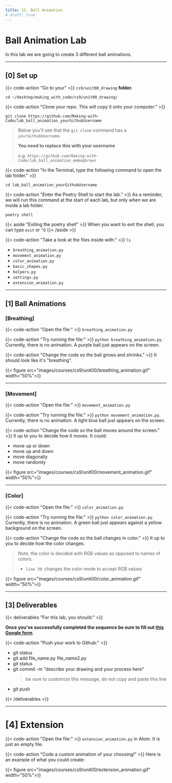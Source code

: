 ```yaml
---
title: 12. Ball Animation
# draft: true
---
```


# Ball Animation Lab

In this lab we are going to create 3 different ball animations.

---

## [0] Set up


{{< code-action "Go to your" >}} `cs9/unit00_drawing` **folder.**

```shell
cd ~/desktop/making_with_code/cs9/unit00_drawing/
```

{{< code-action "Clone your repo. This will copy it onto your computer." >}}  
```shell
git clone https://github.com/Making-with-Code/lab_ball_animation_yourGithubUsername
```
> Below you'll see that the `git clone` command has a `yourGithubUsername`. 
>
> **You need to replace this with your username**
>
> *e.g. `https://github.com/Making-with-Code/lab_ball_animation_emmaqbrown`*


{{< code-action "In the Terminal, type the following command to open the lab folder." >}}
```shell
cd lab_ball_animation_yourGithubUsername
```

{{< code-action "Enter the Poetry Shell to start the lab." >}} As a reminder, we will run this command at the start of each lab, but only when we are inside a lab folder.
```shell
poetry shell
```

{{< aside "Exiting the poetry shell" >}}
When you want to exit the shell, you can type `exit` or `^D`
{{< /aside >}}

{{< code-action "Take a look at the files inside with:" >}} `ls`
- `breathing_animation.py`
- `movement_animation.py`
- `color_animation.py`
- `basic_shapes.py`
- `helpers.py`
- `settings.py`
- `extension_animation.py`

---

## [1] Ball Animations


### [Breathing]

{{< code-action "Open the file:" >}} `breathing_animation.py`

{{< code-action "Try running the file:" >}} `python breathing_animation.py`. Currently, there is no animation. A purple ball just appears on the screen. 

{{< code-action "Change the code so the ball grows and shrinks." >}} It should look like it's "breathing".

{{< figure src="images/courses/cs9/unit00/breathing_animation.gif" width="50%">}}

---



### [Movement]

{{< code-action "Open the file:" >}} `movement_animation.py`

{{< code-action "Try running the file:" >}} `python movement_animation.py`. Currently, there is no animation. A light blue ball just appears on the screen. 

{{< code-action "Change the code so the ball moves around the screen." >}} It up to you to decide how it moves. It could:
- move up or down
- move up and down
- move diagonally
- move randomly 

{{< figure src="images/courses/cs9/unit00/movement_animation.gif" width="50%">}}


---


### [Color]

{{< code-action "Open the file:" >}} `color_animation.py`

{{< code-action "Try running the file:" >}} `python color_animation.py`. Currently, there is no animation. A green ball just appears against a yellow background on the screen.

{{< code-action "Change the code so the ball changes in color." >}} It up to you to decide how the color changes.
> Note, the color is decided with RGB values as opposed to names of colors. 
> 
> - `line 39`: changes the color mode to accept RGB values

{{< figure src="images/courses/cs9/unit00/color_animation.gif" width="50%">}}


---

## [3] Deliverables


{{< deliverables "For this lab, you should:" >}}

**Once you've successfully completed the sequence be sure to fill out [this Google form]('/')**.


{{< code-action "Push your work to Github:" >}}
- git status
- git add file_name.py file_name2.py
- git status
- git commit -m "describe your drawing and your process here"
  > be sure to customize this message, do not copy and paste this line
- git push

{{< /deliverables >}}


---

# [4] Extension


{{< code-action "Open the file:" >}} `extension_animation.py` in Atom. It is just an empty file. 


{{< code-action "Code a custom animation of your choosing!" >}} Here is an example of what you could create:

{{< figure src="images/courses/cs9/unit00/extension_animation.gif" width="50%">}}

